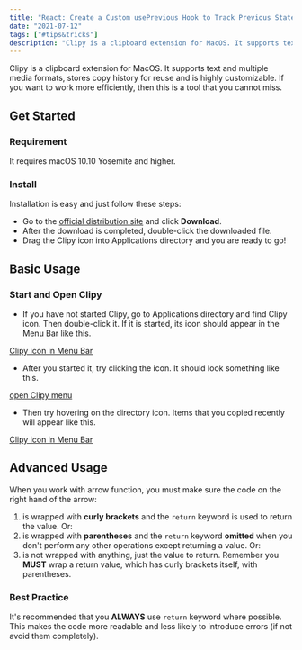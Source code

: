 ```yaml
---
title: "React: Create a Custom usePrevious Hook to Track Previous State"
date: "2021-07-12"
tags: ["#tips&tricks"]
description: "Clipy is a clipboard extension for MacOS. It supports text and multiple media formats, stores copy history for reuse and is highly customizable. If you want to work more efficiently, then this is a tool that you cannot miss."
---
```


Clipy is a clipboard extension for MacOS. It supports text and multiple media formats, stores copy history for reuse and is highly customizable. If you want to work more efficiently, then this is a tool that you cannot miss.

## Get Started

### Requirement

It requires macOS 10.10 Yosemite and higher.

### Install

Installation is easy and just follow these steps:

- Go to the [official distribution site](https://clipy-app.com/) and click **Download**.
- After the download is completed, double-click the downloaded file.
- Drag the Clipy icon into Applications directory and you are ready to go!

## Basic Usage

### Start and Open Clipy

- If you have not started Clipy, go to Applications directory and find Clipy icon. Then double-click it.
If it is started, its icon should appear in the Menu Bar like this.

[Clipy icon in Menu Bar](/images/post-images/clipy-icon.png)

- After you started it, try clicking the icon. It should look something like this.

[open Clipy menu](/images/post-images/clipy-menu.png)

- Then try hovering on the directory icon. Items that you copied recently will appear like this.

[Clipy icon in Menu Bar](/images/post-images/clipy-history.png)

## Advanced Usage

When you work with arrow function, you must make sure the code on the right hand of the arrow:

1. is wrapped with **curly brackets** and the `return` keyword is used to return the value. Or:
2. is wrapped with **parentheses** and the `return` keyword **omitted** when you don't perform any other operations except returning a value. Or:
3. is not wrapped with anything, just the value to return. Remember you **MUST** wrap a return value, which has curly brackets itself, with parentheses.

### Best Practice

It's recommended that you **ALWAYS** use `return` keyword where possible. This makes the code more readable and less likely to introduce errors (if not avoid them completely).

